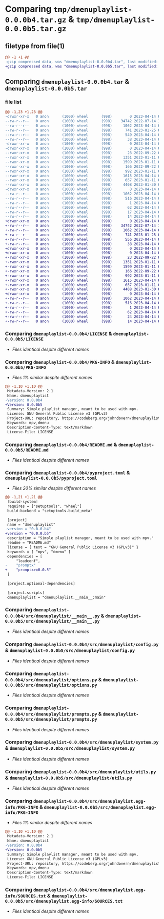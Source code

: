 # Comparing `tmp/dmenuplaylist-0.0.0b4.tar.gz` & `tmp/dmenuplaylist-0.0.0b5.tar.gz`

## filetype from file(1)

```diff
@@ -1 +1 @@
-gzip compressed data, was "dmenuplaylist-0.0.0b4.tar", last modified: Fri Apr 14 00:31:34 2023, max compression
+gzip compressed data, was "dmenuplaylist-0.0.0b5.tar", last modified: Fri Apr 14 00:39:25 2023, max compression
```

## Comparing `dmenuplaylist-0.0.0b4.tar` & `dmenuplaylist-0.0.0b5.tar`

### file list

```diff
@@ -1,23 +1,23 @@
-drwxr-xr-x   0 anon      (1000) wheel      (998)        0 2023-04-14 00:31:34.545925 dmenuplaylist-0.0.0b4/
--rw-r--r--   0 anon      (1000) wheel      (998)    34742 2022-07-14 19:37:15.000000 dmenuplaylist-0.0.0b4/LICENSE
--rw-r--r--   0 anon      (1000) wheel      (998)     1062 2023-04-14 00:31:34.545925 dmenuplaylist-0.0.0b4/PKG-INFO
--rw-r--r--   0 anon      (1000) wheel      (998)      741 2023-01-25 06:34:34.000000 dmenuplaylist-0.0.0b4/README.md
--rw-r--r--   0 anon      (1000) wheel      (998)      549 2023-04-14 00:30:46.000000 dmenuplaylist-0.0.0b4/pyproject.toml
--rw-r--r--   0 anon      (1000) wheel      (998)       38 2023-04-14 00:31:34.545925 dmenuplaylist-0.0.0b4/setup.cfg
-drwxr-xr-x   0 anon      (1000) wheel      (998)        0 2023-04-14 00:31:34.545925 dmenuplaylist-0.0.0b4/src/
-drwxr-xr-x   0 anon      (1000) wheel      (998)        0 2023-04-14 00:31:34.545925 dmenuplaylist-0.0.0b4/src/dmenuplaylist/
--rwxr-xr-x   0 anon      (1000) wheel      (998)       23 2022-09-22 02:48:23.000000 dmenuplaylist-0.0.0b4/src/dmenuplaylist/__init__.py
--rwxr-xr-x   0 anon      (1000) wheel      (998)     1351 2023-01-11 06:43:22.000000 dmenuplaylist-0.0.0b4/src/dmenuplaylist/__main__.py
--rwxr-xr-x   0 anon      (1000) wheel      (998)     1599 2023-01-11 05:09:52.000000 dmenuplaylist-0.0.0b4/src/dmenuplaylist/config.py
--rwxr-xr-x   0 anon      (1000) wheel      (998)      166 2022-09-22 02:48:23.000000 dmenuplaylist-0.0.0b4/src/dmenuplaylist/initial_setup.py
--rwxr-xr-x   0 anon      (1000) wheel      (998)      992 2023-01-11 06:15:40.000000 dmenuplaylist-0.0.0b4/src/dmenuplaylist/options.py
--rwxr-xr-x   0 anon      (1000) wheel      (998)     1615 2023-04-14 00:27:25.000000 dmenuplaylist-0.0.0b4/src/dmenuplaylist/prompts.py
--rwxr-xr-x   0 anon      (1000) wheel      (998)      657 2023-01-11 06:56:33.000000 dmenuplaylist-0.0.0b4/src/dmenuplaylist/system.py
--rwxr-xr-x   0 anon      (1000) wheel      (998)     4408 2023-01-30 05:36:22.000000 dmenuplaylist-0.0.0b4/src/dmenuplaylist/utils.py
-drwxr-xr-x   0 anon      (1000) wheel      (998)        0 2023-04-14 00:31:34.545925 dmenuplaylist-0.0.0b4/src/dmenuplaylist.egg-info/
--rw-r--r--   0 anon      (1000) wheel      (998)     1062 2023-04-14 00:31:34.000000 dmenuplaylist-0.0.0b4/src/dmenuplaylist.egg-info/PKG-INFO
--rw-r--r--   0 anon      (1000) wheel      (998)      516 2023-04-14 00:31:34.000000 dmenuplaylist-0.0.0b4/src/dmenuplaylist.egg-info/SOURCES.txt
--rw-r--r--   0 anon      (1000) wheel      (998)        1 2023-04-14 00:31:34.000000 dmenuplaylist-0.0.0b4/src/dmenuplaylist.egg-info/dependency_links.txt
--rw-r--r--   0 anon      (1000) wheel      (998)       62 2023-04-14 00:31:34.000000 dmenuplaylist-0.0.0b4/src/dmenuplaylist.egg-info/entry_points.txt
--rw-r--r--   0 anon      (1000) wheel      (998)       17 2023-04-14 00:31:34.000000 dmenuplaylist-0.0.0b4/src/dmenuplaylist.egg-info/requires.txt
--rw-r--r--   0 anon      (1000) wheel      (998)       14 2023-04-14 00:31:34.000000 dmenuplaylist-0.0.0b4/src/dmenuplaylist.egg-info/top_level.txt
+drwxr-xr-x   0 anon      (1000) wheel      (998)        0 2023-04-14 00:39:25.916164 dmenuplaylist-0.0.0b5/
+-rw-r--r--   0 anon      (1000) wheel      (998)    34742 2022-07-14 19:37:15.000000 dmenuplaylist-0.0.0b5/LICENSE
+-rw-r--r--   0 anon      (1000) wheel      (998)     1062 2023-04-14 00:39:25.916164 dmenuplaylist-0.0.0b5/PKG-INFO
+-rw-r--r--   0 anon      (1000) wheel      (998)      741 2023-01-25 06:34:34.000000 dmenuplaylist-0.0.0b5/README.md
+-rw-r--r--   0 anon      (1000) wheel      (998)      556 2023-04-14 00:38:53.000000 dmenuplaylist-0.0.0b5/pyproject.toml
+-rw-r--r--   0 anon      (1000) wheel      (998)       38 2023-04-14 00:39:25.916164 dmenuplaylist-0.0.0b5/setup.cfg
+drwxr-xr-x   0 anon      (1000) wheel      (998)        0 2023-04-14 00:39:25.912831 dmenuplaylist-0.0.0b5/src/
+drwxr-xr-x   0 anon      (1000) wheel      (998)        0 2023-04-14 00:39:25.912831 dmenuplaylist-0.0.0b5/src/dmenuplaylist/
+-rwxr-xr-x   0 anon      (1000) wheel      (998)       23 2022-09-22 02:48:23.000000 dmenuplaylist-0.0.0b5/src/dmenuplaylist/__init__.py
+-rwxr-xr-x   0 anon      (1000) wheel      (998)     1351 2023-01-11 06:43:22.000000 dmenuplaylist-0.0.0b5/src/dmenuplaylist/__main__.py
+-rwxr-xr-x   0 anon      (1000) wheel      (998)     1599 2023-01-11 05:09:52.000000 dmenuplaylist-0.0.0b5/src/dmenuplaylist/config.py
+-rwxr-xr-x   0 anon      (1000) wheel      (998)      166 2022-09-22 02:48:23.000000 dmenuplaylist-0.0.0b5/src/dmenuplaylist/initial_setup.py
+-rwxr-xr-x   0 anon      (1000) wheel      (998)      992 2023-01-11 06:15:40.000000 dmenuplaylist-0.0.0b5/src/dmenuplaylist/options.py
+-rwxr-xr-x   0 anon      (1000) wheel      (998)     1615 2023-04-14 00:27:25.000000 dmenuplaylist-0.0.0b5/src/dmenuplaylist/prompts.py
+-rwxr-xr-x   0 anon      (1000) wheel      (998)      657 2023-01-11 06:56:33.000000 dmenuplaylist-0.0.0b5/src/dmenuplaylist/system.py
+-rwxr-xr-x   0 anon      (1000) wheel      (998)     4408 2023-01-30 05:36:22.000000 dmenuplaylist-0.0.0b5/src/dmenuplaylist/utils.py
+drwxr-xr-x   0 anon      (1000) wheel      (998)        0 2023-04-14 00:39:25.916164 dmenuplaylist-0.0.0b5/src/dmenuplaylist.egg-info/
+-rw-r--r--   0 anon      (1000) wheel      (998)     1062 2023-04-14 00:39:25.000000 dmenuplaylist-0.0.0b5/src/dmenuplaylist.egg-info/PKG-INFO
+-rw-r--r--   0 anon      (1000) wheel      (998)      516 2023-04-14 00:39:25.000000 dmenuplaylist-0.0.0b5/src/dmenuplaylist.egg-info/SOURCES.txt
+-rw-r--r--   0 anon      (1000) wheel      (998)        1 2023-04-14 00:39:25.000000 dmenuplaylist-0.0.0b5/src/dmenuplaylist.egg-info/dependency_links.txt
+-rw-r--r--   0 anon      (1000) wheel      (998)       62 2023-04-14 00:39:25.000000 dmenuplaylist-0.0.0b5/src/dmenuplaylist.egg-info/entry_points.txt
+-rw-r--r--   0 anon      (1000) wheel      (998)       24 2023-04-14 00:39:25.000000 dmenuplaylist-0.0.0b5/src/dmenuplaylist.egg-info/requires.txt
+-rw-r--r--   0 anon      (1000) wheel      (998)       14 2023-04-14 00:39:25.000000 dmenuplaylist-0.0.0b5/src/dmenuplaylist.egg-info/top_level.txt
```

### Comparing `dmenuplaylist-0.0.0b4/LICENSE` & `dmenuplaylist-0.0.0b5/LICENSE`

 * *Files identical despite different names*

### Comparing `dmenuplaylist-0.0.0b4/PKG-INFO` & `dmenuplaylist-0.0.0b5/PKG-INFO`

 * *Files 1% similar despite different names*

```diff
@@ -1,10 +1,10 @@
 Metadata-Version: 2.1
 Name: dmenuplaylist
-Version: 0.0.0b4
+Version: 0.0.0b5
 Summary: Simple playlist manager, meant to be used with mpv.
 License: GNU General Public License v3 (GPLv3)
 Project-URL: repository, https://codeberg.org/johndovern/dmenuplaylist
 Keywords: mpv,dmenu
 Description-Content-Type: text/markdown
 License-File: LICENSE
```

### Comparing `dmenuplaylist-0.0.0b4/README.md` & `dmenuplaylist-0.0.0b5/README.md`

 * *Files identical despite different names*

### Comparing `dmenuplaylist-0.0.0b4/pyproject.toml` & `dmenuplaylist-0.0.0b5/pyproject.toml`

 * *Files 20% similar despite different names*

```diff
@@ -1,21 +1,21 @@
 [build-system]
 requires = ["setuptools", "wheel"]
 build-backend = "setuptools.build_meta"
 
 [project]
 name = "dmenuplaylist"
-version = "0.0.0.b4"
+version = "0.0.0.b5"
 description = "Simple playlist manager, meant to be used with mpv."
 readme = "README.md"
 license = { text = "GNU General Public License v3 (GPLv3)" }
 keywords = [ "mpv", "dmenu" ]
 dependencies = [
     "loadconf",
-    "promptx"
+    "promptx>=0.0.5"
 ]
 
 [project.optional-dependencies]
 
 [project.scripts]
 dmenuplaylist = "dmenuplaylist.__main__:main"
```

### Comparing `dmenuplaylist-0.0.0b4/src/dmenuplaylist/__main__.py` & `dmenuplaylist-0.0.0b5/src/dmenuplaylist/__main__.py`

 * *Files identical despite different names*

### Comparing `dmenuplaylist-0.0.0b4/src/dmenuplaylist/config.py` & `dmenuplaylist-0.0.0b5/src/dmenuplaylist/config.py`

 * *Files identical despite different names*

### Comparing `dmenuplaylist-0.0.0b4/src/dmenuplaylist/options.py` & `dmenuplaylist-0.0.0b5/src/dmenuplaylist/options.py`

 * *Files identical despite different names*

### Comparing `dmenuplaylist-0.0.0b4/src/dmenuplaylist/prompts.py` & `dmenuplaylist-0.0.0b5/src/dmenuplaylist/prompts.py`

 * *Files identical despite different names*

### Comparing `dmenuplaylist-0.0.0b4/src/dmenuplaylist/system.py` & `dmenuplaylist-0.0.0b5/src/dmenuplaylist/system.py`

 * *Files identical despite different names*

### Comparing `dmenuplaylist-0.0.0b4/src/dmenuplaylist/utils.py` & `dmenuplaylist-0.0.0b5/src/dmenuplaylist/utils.py`

 * *Files identical despite different names*

### Comparing `dmenuplaylist-0.0.0b4/src/dmenuplaylist.egg-info/PKG-INFO` & `dmenuplaylist-0.0.0b5/src/dmenuplaylist.egg-info/PKG-INFO`

 * *Files 1% similar despite different names*

```diff
@@ -1,10 +1,10 @@
 Metadata-Version: 2.1
 Name: dmenuplaylist
-Version: 0.0.0b4
+Version: 0.0.0b5
 Summary: Simple playlist manager, meant to be used with mpv.
 License: GNU General Public License v3 (GPLv3)
 Project-URL: repository, https://codeberg.org/johndovern/dmenuplaylist
 Keywords: mpv,dmenu
 Description-Content-Type: text/markdown
 License-File: LICENSE
```

### Comparing `dmenuplaylist-0.0.0b4/src/dmenuplaylist.egg-info/SOURCES.txt` & `dmenuplaylist-0.0.0b5/src/dmenuplaylist.egg-info/SOURCES.txt`

 * *Files identical despite different names*

